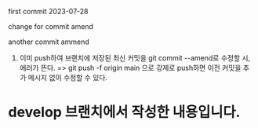 first commit 2023-07-28

change for commit amend

another commit ammend

1. 이미 push하여 브랜치에 저장된 최신 커밋을 git commit --amend로 수정할 시, 에러가 뜬다.
   => git push -f origin main 으로 강제로 push하면 이전 커밋을 추가 메시지 없이 수정할 수 있다.

# develop 브랜치에서 작성한 내용입니다.
